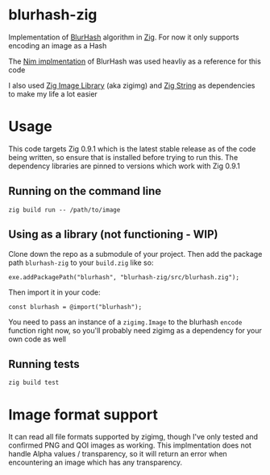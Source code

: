 # blurhash-zig
Implementation of [BlurHash](https://github.com/woltapp/blurhash) algorithm in [Zig](https://ziglang.org/). For now it only supports encoding an image as a Hash

The [Nim implmentation](https://github.com/SolitudeSF/blurhash) of BlurHash was used heavliy as a reference for this code

I also used [Zig Image Library](https://github.com/zigimg/zigimg) (aka zigimg) and [Zig String](https://github.com/JakubSzark/zig-string) as dependencies to make my life a lot easier

# Usage
This code targets Zig 0.9.1 which is the latest stable release as of the code being written, so ensure that is installed before trying to run this. The dependency libraries are pinned to versions which work with Zig 0.9.1

## Running on the command line
```
zig build run -- /path/to/image
```

## Using as a library (not functioning - WIP)
Clone down the repo as a submodule of your project. Then add the package path `blurhash-zig` to your `build.zig` like so:
```zig
exe.addPackagePath("blurhash", "blurhash-zig/src/blurhash.zig");
```

Then import it in your code:
```zig
const blurhash = @import("blurhash");
```

You need to pass an instance of a `zigimg.Image` to the blurhash `encode` function right now, so you'll probably need zigimg as a dependency for your own code as well

## Running tests
```
zig build test
```

# Image format support
It can read all file formats supported by zigimg, though I've only tested and confirmed PNG and QOI images as working. This implmentation does not handle Alpha values / transparency, so it will return an error when encountering an image which has any transparency. 
